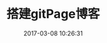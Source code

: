 ﻿---
title: 搭建gitPage博客
date: 2017-03-08 10:26:31
categories: hexo #文章文类
tags: [hexo,github] #文章标签，多于一项时用这种格式
---
# 